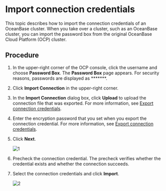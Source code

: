 # Import connection credentials

This topic describes how to import the connection credentials of an OceanBase cluster. When you take over a cluster, such as an OceanBase cluster, you can import the password box from the original OceanBase Cloud Platform (OCP) cluster.

## Procedure

1. In the upper-right corner of the OCP console, click the username and choose **Password Box**.
   The **Password Box** page appears.
   For security reasons, passwords are displayed as *******.

2. Click **Import Connection** in the upper-right corner.

3. In the **Import Connection** dialog box, click **Upload** to upload the connection file that was exported. For more information, see [Export connection credentials](../1100.management-user-center/200.export-connection.md).

4. Enter the encryption password that you set when you export the connection credential. For more information, see [Export connection credentials](../1100.management-user-center/200.export-connection.md).

5. Click **Next**.

   ![1](https://obbusiness-private.oss-cn-shanghai.aliyuncs.com/doc/img/ocp/%E5%AF%BC%E5%85%A5%E8%BF%9E%E6%8E%A51.png)

6. Precheck the connection credential.
   The precheck verifies whether the credential exists and whether the connection succeeds.

7. Select the connection credentials and click **Import**.

   ![2](https://obbusiness-private.oss-cn-shanghai.aliyuncs.com/doc/img/ocp/%E5%AF%BC%E5%85%A5%E8%BF%9E%E6%8E%A52.png)
